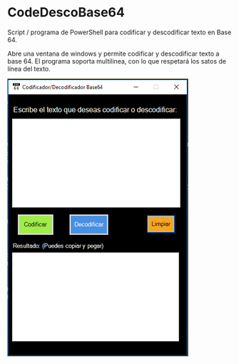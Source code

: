 # CodeDescoBase64
Script / programa de PowerShell para codificar y descodificar texto en Base 64.

Abre una ventana de windows y permite codificar y descodificar texto a base 64. El programa soporta multilinea, con lo que respetará los satos de línea del texto.

![Captura de pantalla del decodificador Base64](https://github.com/alexSelah/CodeDescoBase64/blob/master/Captura.PNG)
